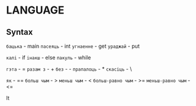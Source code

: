 # LANGUAGE 

## Syntax

`бацька`          - main
`пасеяць`         - int
`угнаенне`        - get
`ураджай`         - put

`калi`            - if
`iнакш`           - else
`пакуль`          - while

`гэта`            - = 
`разам з`         - + 
`без`             - -
`прапалоць`       - *
`скасiць`         - \
  
`як`              - ==
`больш чым`       - >
`меньш чым`       - <
`больш-равно чым` - >=
`меньш-равно чым` - <=

It 
